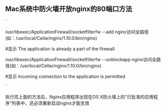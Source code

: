 
## Mac系统中防火墙开放nginx的80端口方法

`

 /usr/libexec/ApplicationFirewall/socketfilterfw --add nginx访问全路径(如：/usr/local/Cellar/nginx/1.10.0/bin/nginx)

#显示 The application is already a part of the firewall

 /usr/libexec/ApplicationFirewall/socketfilterfw --unblockapp nginx访问全路径(如：/usr/local/Cellar/nginx/1.10.0/bin/nginx)

#显示 Incoming connection to the application is permitted

`

执行完上面的方法后，Nginx应用程序出现在OS X防火墙上的“已批准的应用程序”列表中，还必须重新启动nginx才能生效
